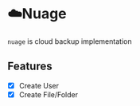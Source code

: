 # ☁️Nuage

`nuage` is cloud backup implementation

## Features

- [x] Create User
- [x] Create File/Folder
